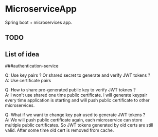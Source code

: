 # MicroserviceApp
Spring boot + microservices app.

## TODO

## List of idea
###authentication-service

Q: Use key pairs ? Or shared secret to generate and verify JWT tokens ? \
A: Use certificate pairs

Q: How to share pre-generated public key to verify JWT toknes ? \
A: I won't use shared one time public certificate.
   I will generate keypair every time application is starting and will push public certificate to other microservices.
   
Q: What if we want to change key pair used to generate JWT tokens ? \
A: We will push public certificate again, each microservice can store multiple public certificates. So JWT tokens generated by old certs are still valid. After some time old cert is removed from cache.   